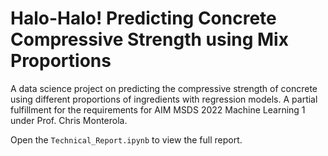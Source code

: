 # Halo-Halo! Predicting Concrete Compressive Strength using Mix Proportions

A data science project on predicting the compressive strength of concrete using different proportions of ingredients with regression models. A partial fulfillment for the requirements for AIM MSDS 2022 Machine Learning 1 under Prof. Chris Monterola.

Open the `Technical_Report.ipynb` to view the full report.
